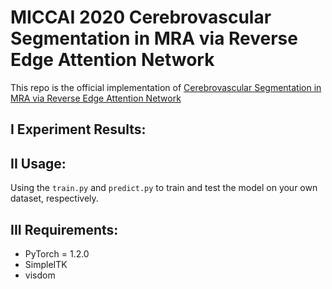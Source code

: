 # MICCAI 2020 Cerebrovascular Segmentation in MRA via Reverse Edge Attention Network
This repo is the official implementation of [Cerebrovascular Segmentation in MRA via Reverse Edge Attention Network](https://link.springer.com/chapter/10.1007/978-3-030-59725-2_7)
## I Experiment Results:
## II Usage:
Using the `train.py` and `predict.py` to train and test the model on your own dataset, respectively.
## III Requirements:
* PyTorch = 1.2.0
* SimpleITK
* visdom

